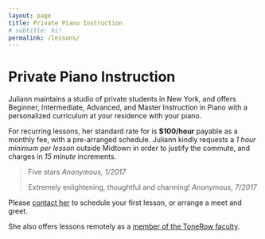 ```yaml
---
layout: page
title: Private Piano Instruction
# subtitle: hi!
permalink: /lessons/
---
```


Private Piano Instruction
=========================

Juliann maintains a studio of private students in New York, and offers Beginner, Intermediate, Advanced, and Master Instruction in Piano with a personalized curriculum at your residence with your piano.

For recurring lessons, her standard rate for is **$100/hour** payable as a monthly fee, with a pre-arranged schedule.
Juliann kindly requests a *1 hour minimum per lesson* outside Midtown in order to justify the commute, and charges in *15 minute* increments.

> Five stars <cite>Anonymous, 1/2017</cite>
>
> Extremely enlightening, thoughtful and charming! <cite>Anonymous, 7/2017</cite>

Please <a href="mailto:lessons@juliannma.com">contact her</a> to schedule your first lesson, or arrange a meet and greet.

She also offers lessons remotely as a [member of the ToneRow faculty](https://www.tonerow.com/juliannma).

<!--
Frequently Asked Questions
- No piano?: If you wish to hire her, but do not have access to a piano or keyboard, space is available at practice halls such as [Michiko Studios](https://www.michikostudios.com/) (149 West 46th) or similar establishments at the student's expense (generally $15-$50, depending on the instrument). For effective learning, Juliann recommends the student should procure a keyboard or piano.
- Contract: This page enumerates the terms of retaining Juliann as a private instructor. A PDF of the contract is available.
- Payment: Square cash, Google wallet, Venmo, and Paypal transfers. Cash and checks are is also acceptable. Credit card transactions can be arranged with an additional 4% fee.
- Non-repeating lesson(s), such as supervised practice for a performance: sure, no problem.
- Language barriers: uliann is fluent in English, French, Chinese.

TODO: no refund guaranteed for arranged but cancelled lessons.
How many hours in advance can a lesson be rescheduled? Pending Juliann's availabiliy

TODO: how far are you willing to commute? Define your limits here. Suggest ToneRow for remote instruction.

TODO: Rejected payments (bounced checks, etc). Student is responsible for any fees incurred ($25).

TODO: For continued instruction, student is expected to engage in self-directed practice. Juliann will help develop a curriculum, but the student is expected to put in the work to improve steadily.

TODO: Children. Instruction is one-on-one. If instructing children in a family with multiple students, the scheduled lesson will be one-on-one short lessons with each student.

TODO: Are you prepared to recommend a keyboard / piano / similar things?
-->
